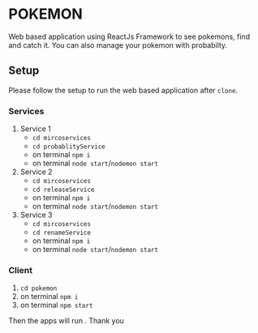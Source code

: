 # POKEMON

Web based application using ReactJs Framework to see pokemons, find and catch it. You can also manage your pokemon with probabilty.


## Setup
Please follow the setup to run the web based application after ``clone``.

### Services
1. Service 1
	- ``cd mircoservices ``
	- ``cd probablityService``
	- on terminal ``npm i``
	- on terminal ``node start``/``nodemon start``
2. Service 2
	- ``cd mircoservices ``
	- ``cd releaseService``
	- on terminal ``npm i``
	- on terminal ``node start``/``nodemon start``
3. Service 3
	- ``cd mircoservices ``
	- ``cd renameService``
	- on terminal ``npm i``
	- on terminal ``node start``/``nodemon start``


### Client
1. ``cd pokemon ``
2. on terminal ``npm i``
3. on terminal ``npm start``



Then the apps will run . Thank you